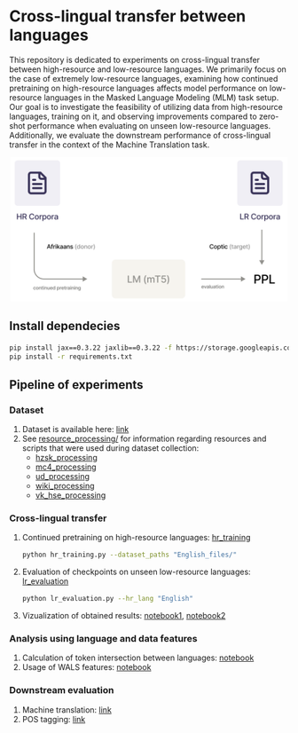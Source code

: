 # Cross-lingual transfer between languages

This repository is dedicated to experiments on cross-lingual transfer between high-resource and low-resource languages. We primarily focus on the case of extremely low-resource languages, examining how continued pretraining on high-resource languages affects model performance on low-resource languages in the Masked Language Modeling (MLM) task setup. Our goal is to investigate the feasibility of utilizing data from high-resource languages, training on it, and observing improvements compared to zero-shot performance when evaluating on unseen low-resource languages. Additionally, we evaluate the downstream performance of cross-lingual transfer in the context of the Machine Translation task.

<p align="center">
    <img src="data/schema.png" width=500px/>
</p>

## Install dependecies

```bash
pip install jax==0.3.22 jaxlib==0.3.22 -f https://storage.googleapis.com/jax-releases/jax_releases.html
pip install -r requirements.txt
```

## Pipeline of experiments

### Dataset
1. Dataset is available here: [link](https://disk.yandex.ru/d/OeLH8C1F94stgw)
2. See [resource_processing/](resource_processing/) for information regarding resources and scripts that were used during dataset collection:
    * [hzsk_processing](resource_processing/hzsk_processing.py)
    * [mc4_processing](resource_processing/mc4_processing.py)
    * [ud_processing](resource_processing/ud_processing.py)
    * [wiki_processing](wiki_processing/ud_processing.py)
    * [vk_hse_processing](wiki_processing/ud_processing.py)
    
### Cross-lingual transfer
1. Continued pretraining on high-resource languages: [hr_training](mt5_experiments/hr_training.py)
    ```bash
    python hr_training.py --dataset_paths "English_files/"
    ```
2. Evaluation of checkpoints on unseen low-resource languages: [lr_evaluation](mt5_experiments/lr_evaluation.py)
    ```bash
    python lr_evaluation.py --hr_lang "English"
    ```
3. Vizualization of obtained results: [notebook1](notebooks/mlm-statistic.ipynb), [notebook2](notebooks/TL%20visualization.ipynb)

### Analysis using language and data features
1. Calculation of token intersection between languages: [notebook](notebooks/Tokens%20intersection.ipynb)
2. Usage of WALS features: [notebook](notebooks/wals_feat.ipynb)

### Downstream evaluation
1. Machine translation: [link](downstream_eval/run_checkpoints_modest_wu.sh)
2. POS tagging: [link](notebooks/T5_POS_tagging.ipynb)
